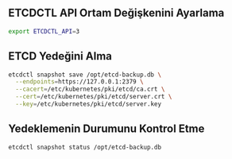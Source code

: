 ## ETCDCTL API Ortam Değişkenini Ayarlama

```sh
export ETCDCTL_API=3
```
## ETCD Yedeğini Alma

```sh
etcdctl snapshot save /opt/etcd-backup.db \
  --endpoints=https://127.0.0.1:2379 \
  --cacert=/etc/kubernetes/pki/etcd/ca.crt \
  --cert=/etc/kubernetes/pki/etcd/server.crt \
  --key=/etc/kubernetes/pki/etcd/server.key
```
## Yedeklemenin Durumunu Kontrol Etme

```sh
etcdctl snapshot status /opt/etcd-backup.db
```